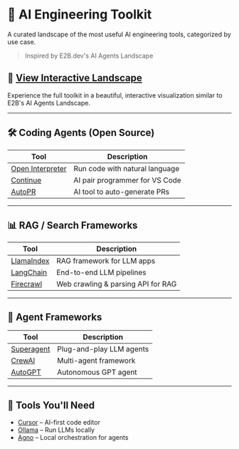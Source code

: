 # 🧠 AI Engineering Toolkit

A curated landscape of the most useful AI engineering tools, categorized by use case.

> Inspired by E2B.dev's AI Agents Landscape

## 🎨 [View Interactive Landscape](landscape.html)

Experience the full toolkit in a beautiful, interactive visualization similar to E2B's AI Agents Landscape.

---

## 🛠️ Coding Agents (Open Source)

| Tool | Description |
|------|-------------|
| [Open Interpreter](https://github.com/KillianLucas/open-interpreter) | Run code with natural language |
| [Continue](https://github.com/continuedev/continue) | AI pair programmer for VS Code |
| [AutoPR](https://github.com/irgolic/AutoPR) | AI tool to auto-generate PRs |

---

## 📊 RAG / Search Frameworks

| Tool | Description |
|------|-------------|
| [LlamaIndex](https://github.com/jerryjliu/llama_index) | RAG framework for LLM apps |
| [LangChain](https://github.com/langchain-ai/langchain) | End-to-end LLM pipelines |
| [Firecrawl](https://github.com/firecrawl/firecrawl) | Web crawling & parsing API for RAG |

---

## 🧩 Agent Frameworks

| Tool | Description |
|------|-------------|
| [Superagent](https://github.com/homanp/superagent) | Plug-and-play LLM agents |
| [CrewAI](https://github.com/joaomdmoura/crewAI) | Multi-agent framework |
| [AutoGPT](https://github.com/Torantulino/Auto-GPT) | Autonomous GPT agent |

---

## 🧰 Tools You'll Need

- [Cursor](https://www.cursor.sh/) – AI-first code editor
- [Ollama](https://ollama.com) – Run LLMs locally
- [Agno](https://github.com/agnostack/agno) – Local orchestration for agents

